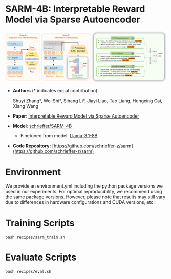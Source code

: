 # SARM-4B: Interpretable Reward Model via Sparse Autoencoder
![](assets/framework-v4.png)

  + **Authors** (\* indicates equal contribution)

    Shuyi Zhang\*, Wei Shi\*, Sihang Li\*, Jiayi Liao, Tao Liang, Hengxing Cai, Xiang Wang
  + **Paper**: [Interpretable Reward Model via Sparse Autoencoder](https://arxiv.org/abs/2508.08746)

  + **Model**: [schrieffer/SARM-4B](https://huggingface.co/schrieffer/SARM-4B)

      + Finetuned from model: [Llama-3.1-8B](https://huggingface.co/meta-llama/Llama-3.1-8B)

  + **Code Repository:** [https://github.com/schrieffer-z/sarm](https://github.com/schrieffer-z/sarm)

# Environment
We provide an environment.yml including the python package versions we used in our experiments. For optimal reproducibility, we recommend using the same package versions. However, please note that results may still vary due to differences in hardware configurations and CUDA versions, etc.

# Training Scripts

```shell
bash recipes/sarm_train.sh
```

# Evaluate Scripts
```shell
bash recipes/eval.sh
```
